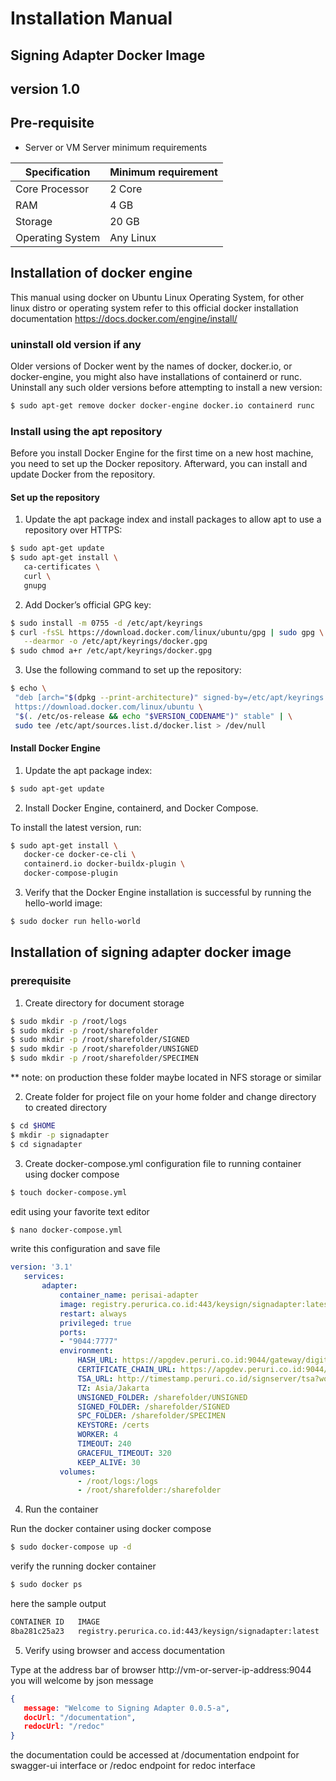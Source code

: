
# Installation Manual
## Signing Adapter Docker Image
## version 1.0

## Pre-requisite
- Server or VM Server minimum requirements

|Specification    |Minimum requirement    |
|----|----|
|Core Processor|2 Core|
|RAM|4 GB|
|Storage|20 GB|
|Operating System|Any Linux|

## Installation of docker engine
This manual using docker on Ubuntu Linux Operating System,
for other linux distro or operating system refer to this official docker installation documentation https://docs.docker.com/engine/install/

### uninstall old version if any
Older versions of Docker went by the names of docker, docker.io, or docker-engine, you might also have installations of containerd or runc. Uninstall any such older versions before attempting to install a new version:
```bash
$ sudo apt-get remove docker docker-engine docker.io containerd runc
```

### Install using the apt repository
Before you install Docker Engine for the first time on a new host machine, you need to set up the Docker repository. Afterward, you can install and update Docker from the repository.

#### Set up the repository
1. Update the apt package index and install packages to allow apt to use a repository over HTTPS:

 ```bash
 $ sudo apt-get update
 $ sudo apt-get install \
    ca-certificates \
    curl \
    gnupg
 ```
2. Add Docker’s official GPG key:

 ```bash
 $ sudo install -m 0755 -d /etc/apt/keyrings
 $ curl -fsSL https://download.docker.com/linux/ubuntu/gpg | sudo gpg \
    --dearmor -o /etc/apt/keyrings/docker.gpg
 $ sudo chmod a+r /etc/apt/keyrings/docker.gpg
 ```
3. Use the following command to set up the repository:

 ```bash
 $ echo \
  "deb [arch="$(dpkg --print-architecture)" signed-by=/etc/apt/keyrings /docker.gpg] \
  https://download.docker.com/linux/ubuntu \
  "$(. /etc/os-release && echo "$VERSION_CODENAME")" stable" | \
  sudo tee /etc/apt/sources.list.d/docker.list > /dev/null
 ```
 
#### Install Docker Engine

1. Update the apt package index:

 ```bash
 $ sudo apt-get update
 ```
2. Install Docker Engine, containerd, and Docker Compose.
 
 To install the latest version, run:
 ```bash
 $ sudo apt-get install \
    docker-ce docker-ce-cli \
    containerd.io docker-buildx-plugin \
    docker-compose-plugin
 ```
3. Verify that the Docker Engine installation is successful by running the hello-world image:
 ```bash
 $ sudo docker run hello-world
 ```
 
## Installation of signing adapter docker image

### prerequisite

1. Create directory for document storage 
 ```bash
 $ sudo mkdir -p /root/logs
 $ sudo mkdir -p /root/sharefolder
 $ sudo mkdir -p /root/sharefolder/SIGNED 
 $ sudo mkdir -p /root/sharefolder/UNSIGNED 
 $ sudo mkdir -p /root/sharefolder/SPECIMEN
 ```
 ** note: on production these folder maybe located in NFS storage or similar
 
2. Create folder for project file on your home folder and change directory to created directory
 ```bash
 $ cd $HOME
 $ mkdir -p signadapter
 $ cd signadapter
 ```
 
3. Create docker-compose.yml configuration file to running container using docker compose
 ```bash
 $ touch docker-compose.yml
 ```
 edit using your favorite text editor
 ```bash
 $ nano docker-compose.yml
 ```
 write this configuration and save file
 ```yaml
 version: '3.1'
    services:
        adapter:
            container_name: perisai-adapter
            image: registry.perurica.co.id:443/keysign/signadapter:latest
            restart: always
            privileged: true
            ports: 
            - "9044:7777"
            environment:
                HASH_URL: https://apgdev.peruri.co.id:9044/gateway/digitalCertificateHashSign/1.0/signingHash/v1
                CERTIFICATE_CHAIN_URL: https://apgdev.peruri.co.id:9044/gateway/digitalCertificateHashSign/1.0/getCertificateChain/v1
                TSA_URL: http://timestamp.peruri.co.id/signserver/tsa?workerName=TimeStampSigner1101
                TZ: Asia/Jakarta
                UNSIGNED_FOLDER: /sharefolder/UNSIGNED
                SIGNED_FOLDER: /sharefolder/SIGNED
                SPC_FOLDER: /sharefolder/SPECIMEN
                KEYSTORE: /certs
                WORKER: 4
                TIMEOUT: 240
                GRACEFUL_TIMEOUT: 320
                KEEP_ALIVE: 30
            volumes:
                - /root/logs:/logs
                - /root/sharefolder:/sharefolder
 ```
4. Run the container

 Run the docker container using docker compose
 ```bash
 $ sudo docker-compose up -d
 ```
 verify the running docker container
 ```bash
 $ sudo docker ps
 ```
 here the sample output
 ```bash
 CONTAINER ID   IMAGE                                                      COMMAND                CREATED        STATUS                       PORTS                              NAMES
8ba281c25a23   registry.perurica.co.id:443/keysign/signadapter:latest     "/bin/app"             3 hours ago    Up About an hour             0.0.0.0:9044->7777/tcp             perisai-adapter
 ```
 
5. Verify using browser and access documentation
 
 Type at the address bar of browser http://vm-or-server-ip-address:9044 you will welcome by json message
 ```json
 {
    message: "Welcome to Signing Adapter 0.0.5-a",
    docUrl: "/documentation",
    redocUrl: "/redoc"
}
 ```
 the documentation could be accessed at /documentation endpoint for swagger-ui interface or /redoc endpoint for redoc interface